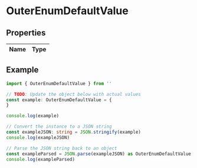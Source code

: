 
# OuterEnumDefaultValue


## Properties

Name | Type
------------ | -------------

## Example

```typescript
import { OuterEnumDefaultValue } from ''

// TODO: Update the object below with actual values
const example: OuterEnumDefaultValue = {
}

console.log(example)

// Convert the instance to a JSON string
const exampleJSON: string = JSON.stringify(example)
console.log(exampleJSON)

// Parse the JSON string back to an object
const exampleParsed = JSON.parse(exampleJSON) as OuterEnumDefaultValue
console.log(exampleParsed)
```


